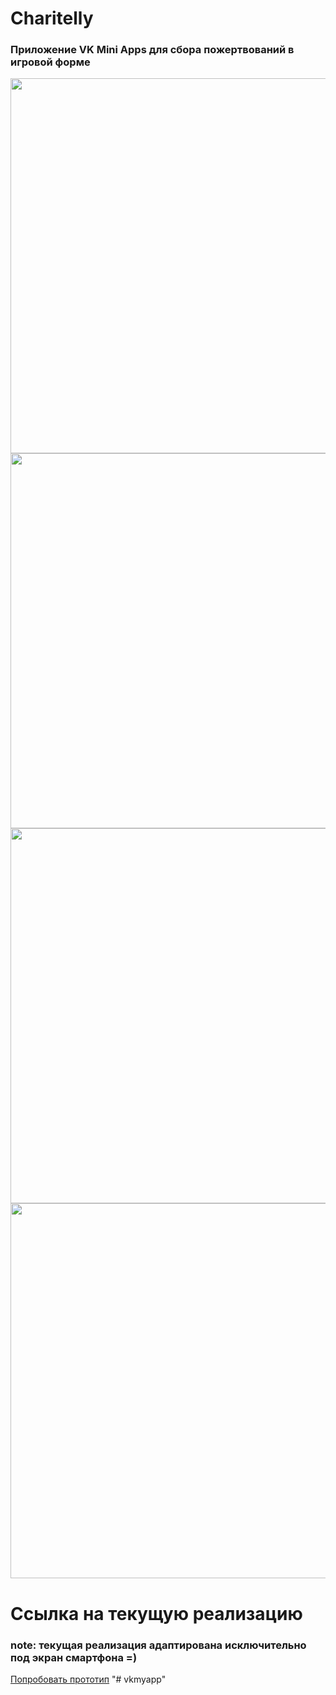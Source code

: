 # Charitelly
### Приложение VK Mini Apps для сбора пожертвований в игровой форме

<div align="center">
  <img height="600" src="https://sun9-43.userapi.com/c856028/v856028026/10c287/Y71CbyyWexk.jpg"></img>
  <img height="600" src="https://sun9-17.userapi.com/c856028/v856028026/10c291/bcpzNazR_pk.jpg"></img>
  <img height="600" src="https://sun9-31.userapi.com/c856028/v856028026/10c29b/gbQQH6Fq1_c.jpg"></img>
  <img height="600" src="https://sun9-43.userapi.com/c856028/v856028026/10c2a5/Gcn7lZV25Fw.jpg"></img>
</div>

# Ссылка на текущую реализацию
 
### note: текущая реализация адаптирована исключительно под экран смартфона =)

<a href="https://ArtemPopof.github.io/Charitelly/">Попробовать прототип</a>
"# vkmyapp" 
